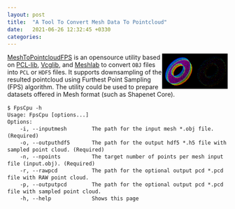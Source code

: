 ```yaml
---
layout: post
title:  "A Tool To Convert Mesh Data To Pointcloud"
date:   2021-06-26 12:32:45 +0330
categories:
---
```


<img align="right" width="150" src="https://raw.githubusercontent.com/salehjg/MeshToPointcloudFPS/master/data/image.png">

[MeshToPointcloudFPS](https://github.com/salehjg/MeshToPointcloudFPS) is an opensource utility based on [PCL-lib](https://github.com/PointCloudLibrary/pcl), [Vcglib](https://github.com/cnr-isti-vclab/vcglib), and [Meshlab](https://github.com/cnr-isti-vclab/meshlab) to convert `OBJ` files into `PCL` or `HDF5` files. It supports downsampling of the resulted pointcloud using Furthest Point Sampling (FPS) algorithm. The utility could be used to prepare datasets offered in Mesh format (such as Shapenet Core).

```
$ FpsCpu -h
Usage: FpsCpu [options...]
Options:
    -i, --inputmesh        The path for the input mesh *.obj file. (Required)
    -o, --outputhdf5       The path for the output hdf5 *.h5 file with sampled point cloud. (Required)
    -n, --npoints          The target number of points per mesh input file (input.obj). (Required)
    -r, --rawpcd           The path for the optional output pcd *.pcd file with RAW point cloud.
    -p, --outputpcd        The path for the optional output pcd *.pcd file with sampled point cloud.
    -h, --help             Shows this page 
```
